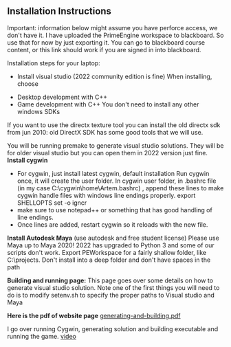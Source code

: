 ## Installation Instructions

Important: information below might assume you have perforce access, we don't have it. I have uploaded the PrimeEngine workspace to blackboard. So use that for now by just exporting it.
You can go to blackboard course content, or this link should work if you are signed in into blackboard.

Installation steps for your laptop:
- Install visual studio (2022 community edition is fine)
When installing, choose 
* Desktop development with C++
* Game development with C++
You don't need to install any other windows SDKs

If you want to use the directx texture tool you can install the old directx sdk from jun 2010:
old DirectX SDK has some good tools that we will use.

You will be running premake to generate visual studio solutions. They will be for older visual studio but you can open them in 2022 version just fine.
**Install cygwin**  
- For cygwin, just install latest cygwin, default installation
  Run cygwin once, it will create the user folder. In cygwin user folder, in .bashrc file (in my case C:\cygwin\home\Artem\.bashrc) , append these lines to make cygwin handle files with windows line endings properly.
export SHELLOPTS
set -o igncr
- make sure to use notepad++ or something that has good handling of line endings.
- Once lines are added, restart cygwin so it reloads with the new file.

**Install Autodesk Maya**
(use autodesk and free student license)
Please use Maya up to Maya 2020! 2022 has upgraded to Python 3 and some of our scripts don't work.
Export PEWorkspace for a fairly shallow folder, like C:\projects. Don't install into a deep folder and don't have spaces in the path

**Building and running page:**
This page goes over some details on how to generate visual studio solution.
Note one of the first things you will need to do is to modify setenv.sh to specify the proper paths to Visual studio and Maya

**Here is the pdf of website page**
[generating-and-building.pdf](https://cdn-uploads.piazza.com/paste/hl3e3o1lmbqp5/5f9308d08b8b4e6d3d290dc3d0e5024aeecf1e1a433a63347ef57283fc0d7d01/generating-and-building.pdf)

I go over running Cygwin, generating solution and building executable and running the game. [video](https://drive.google.com/file/d/0B_zbSZQrDGv7Yk1uclQ4YkRTWFU/view?usp=sharing&resourcekey=0-gUkA5w4N95I0zLBxLQvSNg)
